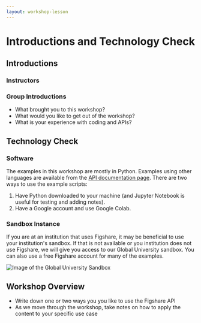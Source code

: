 ```yaml
---
layout: workshop-lesson
---
```


# Introductions and Technology Check

## Introductions
### Instructors
### Group Introductions
- What brought you to this workshop?
- What would you like to get out of the workshop?
- What is your experience with coding and APIs?
 
## Technology Check

### Software

The examples in this workshop are mostly in Python. Examples using other languages are available from the [API documentation page](htttps://docs.figshare.com). There are two ways to use the example scripts:
1. Have Python downloaded to your machine (and Jupyter Notebook is useful for testing and adding notes).
2. Have a Google account and use Google Colab.

### Sandbox Instance
If you are at an institution that uses Figshare, it may be beneficial to use your institution's sandbox. If that is not available or you institution does not use Figshare, we will give you access to our Global University sandbox. You can also use a free Figshare account for many of the examples.

![Image of the Global University Sandbox](./assets/global-univ-sandbox.jpg)

## Workshop Overview
- Write down one or two ways you you like to use the Figshare API
- As we move through the workshop, take notes on how to apply the content to your specific use case

